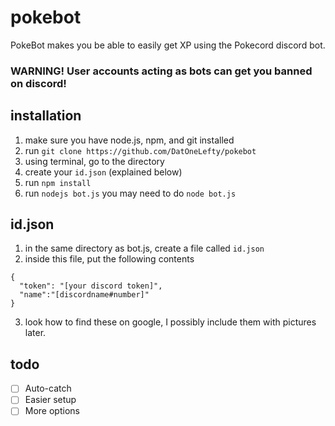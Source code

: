 # pokebot
PokeBot makes you be able to easily get XP using the Pokecord discord bot.

### WARNING! User accounts acting as bots can get you banned on discord!

## installation
1. make sure you have node.js, npm, and git installed
2. run `git clone https://github.com/DatOneLefty/pokebot`
3. using terminal, go to the directory
4. create your `id.json` (explained below)
5. run `npm install`
6. run `nodejs bot.js` you may need to do `node bot.js`


## id.json
1. in the same directory as bot.js, create a file called `id.json`
2. inside this file, put the following contents
```
{
  "token": "[your discord token]",
  "name":"[discordname#number]"
}
```
3. look how to find these on google, I possibly include them with pictures later.

## todo
- [ ] Auto-catch
- [ ] Easier setup
- [ ] More options
